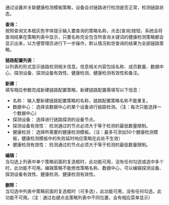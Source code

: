 通过设置并关联健康检测模板策略，设备会对链路进行检测是否正常，检测链路状态。

**查询：**  
按照查询文本框灰色字体提示输入要查询的策略名称，点击[查询]按钮，系统会将查询结果在策略列表中显示，只要名称完全包含所查询关键词的健康检测策略都会显示出来，以方便管理员进行下一步操作，默认情况和空查询的结果为全部链路策略。

**链路配置列表：**  
以列表的形式显示链路检测相关信息。信息相关内容包括名称、成员数量、数据中心、探测设备、探测设备有效性、健康检测、健康检测有效性和备注。

**新建：**  
填写相应参数完成新建链路配置策略，新建链路配置需填写以下信息：  
- 名称： 输入要新建链路配置策略的名称，链路配置策略名称不能重复。  
- 数据中心： 选择该数据中心的某个设备进行链路检测。（注：每次只能选择一个数据中心）  
- 探测设备： 选择进行链路探测的设备节点。  
- 探测设备有效性： 检测通过的节点必须大于等于检测的最低数量限制。  
- 健康检测： 选择所需要的健康检测模板。（注：最多可添加50个健康检测模板，健康检测模板中的失败延时响应策略在此处不生效）  
- 健康检测有效性： 检测通过的节点必须大于等于检测的最低数量限制。

**编辑：**  
当勾选上列表中单个策略前面的复选框时，此功能可用，没有任何勾选或选中多个时，此功能不可用。编辑策略不能修改策略名称、数据中心，可以编辑探测设备、探测设备有效性、健康检测、健康检测有效性。

**删除：**  
当勾选中列表中策略前面的复选框时（可多选），此功能可用，没有任何勾选，此功能不可用。（注：通过右键点击策略列表中不同位置，会有相应菜单显示）
